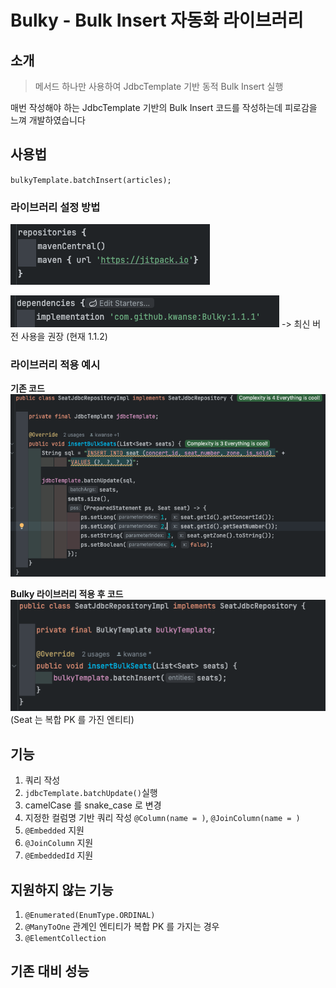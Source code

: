 # Bulky - Bulk Insert 자동화 라이브러리

## 소개
> 메서드 하나만 사용하여 JdbcTemplate 기반 동적 Bulk Insert 실행

매번 작성해야 하는 JdbcTemplate 기반의 Bulk Insert 코드를 작성하는데 피로감을 느껴 개발하였습니다



## 사용법
``bulkyTemplate.batchInsert(articles);``

### 라이브러리 설정 방법
![img_2.png](img_2.png)

![img_3.png](img_3.png)
-> 최신 버전 사용을 권장 (현재 1.1.2)

### 라이브러리 적용 예시

**기존 코드**
![img_1.png](img_1.png)



**Bulky 라이브러리 적용 후 코드**
![img.png](img.png)
(Seat 는 복합 PK 를 가진 엔티티)

## 기능
1. 쿼리 작성
2. ``jdbcTemplate.batchUpdate()``실행
3. camelCase 를 snake_case 로 변경
4. 지정한 컬럼명 기반 쿼리 작성 `@Column(name = )`, `@JoinColumn(name = )`
5. `@Embedded` 지원
6. `@JoinColumn` 지원
7. `@EmbeddedId` 지원

## 지원하지 않는 기능
1. ``@Enumerated(EnumType.ORDINAL)``
2. ``@ManyToOne`` 관계인 엔티티가 복합 PK 를 가지는 경우
3. ``@ElementCollection``

## 기존 대비 성능
